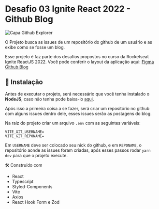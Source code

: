 # Desafio 03 Ignite React 2022 - Github Blog

![Capa Github Explorer](/public/capa.jpg)

O Projeto busca as issues de um repositório do github de um usuário e as exibe como se fosse um blog.

Esse projeto é faz parte dos desafios propostos no curso da Rocketseat Ignite ReactJS 2022. Você pode conferir o layout da aplicação aqui: [Figma Github Blog](<https://www.figma.com/file/KYwfq1d1mGqv3urZuOspRO/GitHub-Blog-(Community)?node-id=2%3A12>)

## 🔧 Instalação

Antes de executar o projeto, será necessário que você tenha instalado o **NodeJS**, caso não tenha pode baixa-lo [aqui](https://nodejs.org/en/download/).

Após isso a primeira coisa a se fazer, será criar um repositório no github com alguns issues dentro dele, esses issues serão as postagens do blog.

Na raiz do projeto criar um arquivo `.env` com as seguintes variáveis:

    VITE_GIT_USERNAME=
    VITE_GIT_REPONAME=

Em `USERNAME` deve ser colocado seu nick do github, e em `REPONAME`, o repositório aonde as issues foram criadas, após esses passos rodar `yarn dev` para que o projeto execute.

🛠️ Construído com

- React
- Typescript
- Styled-Components
- Vite
- Axios
- React Hook Form e Zod
